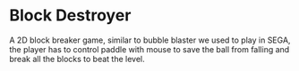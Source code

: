 # Block Destroyer
A 2D block breaker game, similar to bubble blaster we used to play in SEGA, the player has to control paddle with mouse to save the ball from falling and break all the blocks to beat the level.
